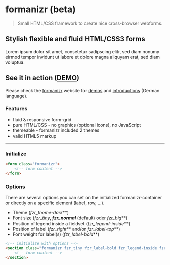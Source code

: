 # formanizr (beta)

> Small HTML/CSS framework to create nice cross-browser webforms.

## Stylish flexible and fluid HTML/CSS3 forms
Lorem ipsum dolor sit amet, consetetur sadipscing elitr, sed diam nonumy eirmod tempor invidunt ut labore et dolore magna aliquyam erat, sed diam voluptua.

## See it in action ([DEMO](http://formanizr.firchow.net/beispiele.php))
Please check the [formanizr](http://formanizr.firchow.net) website for [demos](http://formanizr.firchow.net/beispiele.php) and [introductions](http://formanizr.firchow.net/dokumentation.php) (German language).

### Features
- fluid & responsive form-grid
- pure HTML/CSS - no graphics (optional icons), no JavaScript
- themeable - formanizr included 2 themes
- valid HTML5 markup

---

### Initialize

```html
<form class="formanizr">
    <!-- form content -->
</form>
```

### Options
There are several options you can set on the initialized formanizr-container or directly on a specific element (label, row, ...).

- Theme (_fzr_theme-dark_**)
- Font size (_fzr_tiny_**, _fzr_normal_** (default) oder _fzr_big_**)
- Position of legend inside a fieldset (_fzr_legend-inside_**)
- Position of label (_fzr_right_** and/or _fzr_label-top_**)
- Font weight for label(s) (_fzr_label-bold_**)

```html
<!-- initialize with options -->
<section class="formanizr fzr_tiny fzr_label-bold fzr_legend-inside fzr_theme-dark">
    <!-- form content -->
</section>
```

